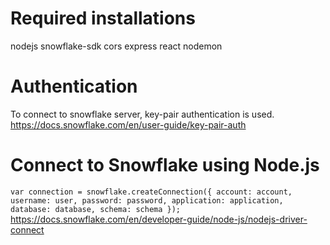  # Required installations
nodejs
snowflake-sdk
cors
express
react
nodemon

# Authentication 
To connect to snowflake server, key-pair authentication is used.
https://docs.snowflake.com/en/user-guide/key-pair-auth


# Connect to Snowflake using Node.js
`var connection = snowflake.createConnection({
    account: account,
    username: user,
    password: password,
    application: application,
    database: database,
    schema: schema
});`
https://docs.snowflake.com/en/developer-guide/node-js/nodejs-driver-connect
